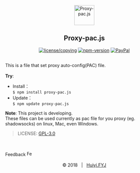 <div align=center>
  <img src="https://huiyifyj.github.io/Proxy-pac.js/images/icons/paper_plane.svg" alt="Proxy-pac.js" width="64"/>
	<h2>Proxy-pac.js</h2>
  <a href="https://github.com/huiyifyj/Proxy-pac.js/blob/master/LICENSE"><img src="https://img.shields.io/npm/l/proxy-pac.js.svg?style=flat-square" alt="license/copying"></a>
  <a href="https://www.npmjs.com/package/proxy-pac.js"><img src="https://img.shields.io/npm/v/proxy-pac.js.svg?style=flat-square" alt="npm-version"></a>
  <a href="https://www.paypal.me/fengyijie"><img alt="PayPal" src="https://img.shields.io/badge/PayPal-Tip me-green.svg?style=flat-square&logo=paypal"></a>
  
</div>
<br>

This is a file that set proxy auto-config(PAC) file.<br>
<br>
**Try**:
- Install：<br>
  `$ npm install proxy-pac.js`
- Update：<br>
  `$ npm update proxy-pac.js`

**Note**: This project is developing. <br>
These files can be used currently as pac file for you proxy (eg. shadowsocks) on linux, Mac, even Windows.

> LICENSE: [GPL-3.0](https://github.com/huiyifyj/Proxy-pac.js/blob/master/LICENSE)

<br>
<br>
Feedback
<a href="https://github.com/huiyifyj/Proxy-pac.js/issues">
	<img src="https://huiyifyj.github.io/Proxy-pac.js/images/icons/feedback.svg" alt="Feedback" width="16"/>
</a>
<br>
<br>
<div align=center>
	&copy; 2018 &nbsp; | &nbsp; <a href="https://huiyifyj.github.io">Huiyi.FYJ</a>
</div>
